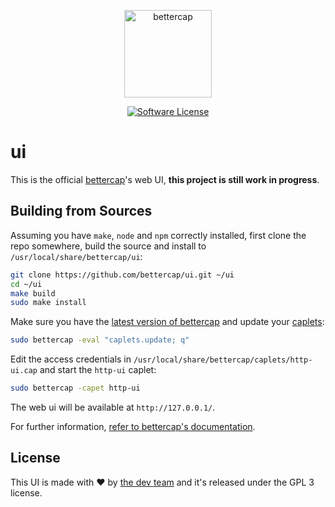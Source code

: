 <p align="center">
  <img alt="bettercap" src="https://github.com/bettercap/ui/blob/master/src/assets/images/logo.png" height="140" />
  <p align="center">
    <a href="https://github.com/bettercap/bettercap/blob/master/LICENSE.md"><img alt="Software License" src="https://img.shields.io/badge/license-GPL3-brightgreen.svg?style=flat-square"></a>
  </p>
</p>

# ui

This is the official [bettercap](https://www.bettercap.org/)'s web UI, **this project is still work in progress**. 

## Building from Sources

Assuming you have `make`, `node` and `npm` correctly installed, first clone the repo somewhere, build the source and install to `/usr/local/share/bettercap/ui`:

```sh
git clone https://github.com/bettercap/ui.git ~/ui
cd ~/ui
make build
sudo make install
```

Make sure you have the [latest version of bettercap](https://github.com/bettercap/bettercap/releases) and update your [caplets](https://github.com/bettercap/caplets):

```sh
sudo bettercap -eval "caplets.update; q"
```

Edit the access credentials in `/usr/local/share/bettercap/caplets/http-ui.cap` and start the `http-ui` caplet: 

```sh
sudo bettercap -capet http-ui
```

The web ui will be available at `http://127.0.0.1/`.

For further information, [refer to bettercap's documentation](https://www.bettercap.org/).

## License

This UI is made with ♥  by [the dev team](https://github.com/bettercap/ui/graphs/contributors) and it's released under the GPL 3 license.
